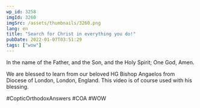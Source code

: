 ```yaml
---
wp_id: 3258
imgId: 3260
imgSrc: /assets/thumbnails/3260.png
lang: en
title: "Search for Christ in everything you do!"
pubDate: 2022-01-07T03:51:29
tags: ["wow"]
---
```


<!-- page: 6 -->

<p>In the name of the Father, and the Son, and the Holy Spirit; One God, Amen.</p>
<p>We are blessed to learn from our beloved HG Bishop Angaelos from Diocese of London, London, England. This video is of course used with his blessing.</p>
<p>#CopticOrthodoxAnswers​ #COA​ #WOW​</p>
